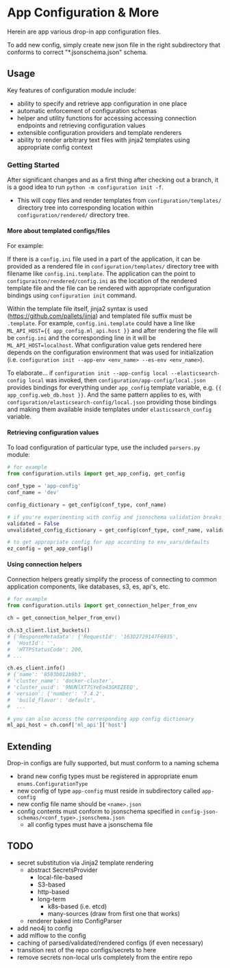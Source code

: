 # App Configuration & More

Herein are app various drop-in app configuration files.

To add new config, simply create new json file in the right subdirectory
that conforms to correct "*.jsonschema.json" schema.

## Usage

Key features of configuration module include:
- ability to specify and retrieve app configuration in one place
- automatic enforcement of configuration schemas
- helper and utility functions for accessing accessing connection endpoints and retrieving configuration values
- extensible configuration providers and template renderers
- ability to render arbitrary text files with jinja2 templates using appropriate config context


### Getting Started

After significant changes and as a first thing after checking out a branch, it is a good idea to run `python -m configuration init -f`.
- This will copy files and render templates from `configuration/templates/` directory tree into corresponding location within
`configuration/rendered/` directory tree.

#### More about templated configs/files

For example:

If there is a `config.ini` file used in a part of the application, it can be provided as a rendered file in `configuration/templates/`
directory tree with filename like `config.ini.template`. The application can the point to `configuraiton/rendered/config.ini` as
the location of the rendered template file and the file can be rendered with appropriate configuration bindings using `configuration init`
command.

Within the template file itself, jinja2 syntax is used (<https://github.com/pallets/jinja>) and templated file suffix must be `.template`.
For example, `config.ini.template` could have a line like `ML_API_HOST={{ app_config.ml_api.host }}` and after rendering the file will be
`config.ini` and the corresponding line in it will be `ML_API_HOST=localhost`. What configuration value gets rendered here depends on the
configuration environment that was used for initialization (i.e. `configuration init --app-env <env_name> --es-env <env_name>`).

To elaborate... if `configuration init --app-config local --elasticsearch-config local` was invoked, then `configuration/app-config/local.json`
provides bindings for everything under `app_config` template variable, e.g. `{{ app_config.web_db.host }}`. And the same pattern applies to es,
with `configuration/elasticsearch-config/local.json` providing those bindings and making them available inside templates under `elasticsearch_config`
variable.

#### Retrieving configuration values

To load configuration of particular type, use the included `parsers.py` module:
```python
# for example
from configuration.utils import get_app_config, get_config

conf_type = 'app-config'
conf_name = 'dev'

config_dictionary = get_config(conf_type, conf_name)

# if you're experimenting with config and jsonschema validation breaks your flow...
validated = False
unvalidated_config_dictionary = get_config(conf_type, conf_name, validated)

# to get appropriate config for app according to env_vars/defaults
ez_config = get_app_config()
```

#### Using connection helpers

Connection helpers greatly simplify the process of connecting to common application components, like
databases, s3, es, api's, etc.
```python
# for example
from configuration.utils import get_connection_helper_from_env

ch = get_connection_helper_from_env()

ch.s3_client.list_buckets()
# {'ResponseMetadata': {'RequestId': '163D2729147F6935',
#  'HostId': '',
#  'HTTPStatusCode': 200,
# ...

ch.es_client.info()
# {'name': '8503b012b9b3',
# 'cluster_name': 'docker-cluster',
# 'cluster_uuid': '9NUNlXT7SYeEo43GKEZEEQ',
# 'version': {'number': '7.4.2',
#  'build_flavor': 'default',
#  ...

# you can also access the corresponding app config dictionary
ml_api_host = ch.conf['ml_api']['host']
```

## Extending

Drop-in configs are fully supported, but must conform to a naming schema
- brand new config types must be registered in appropriate enum `enums.ConfigurationType`
- new config of type `app-config` must reside in subdirectory called `app-config`
- new config file name should be `<name>.json`
- config contents must conform to jsonschema specified in `config-json-schemas/<conf_type>.jsonschema.json`
    - all config types must have a jsonschema file


## TODO
- secret substitution via Jinja2 template rendering
    - abstract SecretsProvider
        - local-file-based
        - S3-based
        - http-based
        - long-term
            - k8s-based (i.e. etcd)
            - many-sources (draw from first one that works)
    - renderer baked into ConfigParser
- add neo4j to config
- add mlflow to the config
- caching of parsed/validated/rendered configs (if even necessary)
- transition rest of the repo configs/secrets to here
- remove secrets non-local urls completely from the entire repo